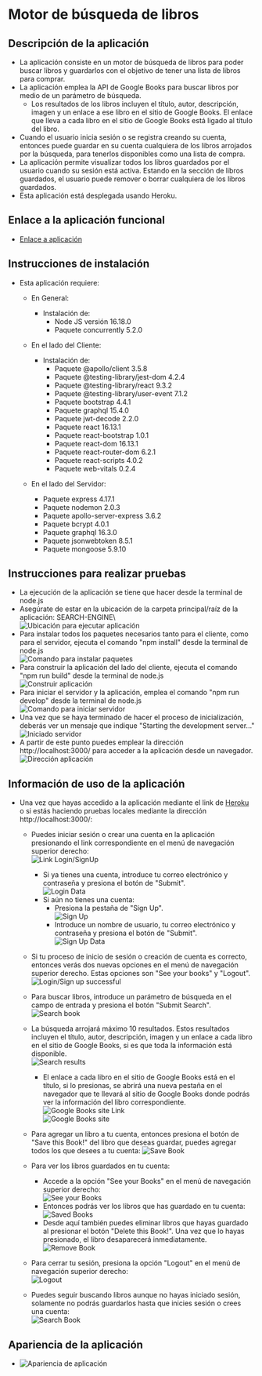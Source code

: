 # Motor de búsqueda de libros

## Descripción de la aplicación  

* La aplicación consiste en un motor de búsqueda de libros para poder buscar libros y guardarlos con el objetivo de tener una lista de libros para comprar.
* La aplicación emplea la API de Google Books para buscar libros por medio de un parámetro de búsqueda.
    * Los resultados de los libros incluyen el título, autor, descripción, imagen y un enlace a ese libro en el sitio de Google Books. El enlace que lleva a cada libro en el sitio de Google Books está ligado al título del libro.
* Cuando el usuario inicia sesión o se registra creando su cuenta, entonces puede guardar en su cuenta cualquiera de los libros arrojados por la búsqueda, para tenerlos disponibles como una lista de compra.
* La aplicación permite visualizar todos los libros guardados por el usuario cuando su sesión está activa. Estando en la sección de libros guardados, el usuario puede remover o borrar cualquiera de los libros guardados.
* Esta aplicación está desplegada usando Heroku.
    
## Enlace a la aplicación funcional

* [Enlace a aplicación]()

## Instrucciones de instalación  

* Esta aplicación requiere:

    * En General:
      * Instalación de:
        * Node JS versión 16.18.0
        * Paquete concurrently 5.2.0

    * En el lado del Cliente:
      * Instalación de: 
        * Paquete @apollo/client 3.5.8
        * Paquete @testing-library/jest-dom 4.2.4
        * Paquete @testing-library/react 9.3.2
        * Paquete @testing-library/user-event 7.1.2
        * Paquete bootstrap 4.4.1
        * Paquete graphql 15.4.0
        * Paquete jwt-decode 2.2.0
        * Paquete react 16.13.1
        * Paquete react-bootstrap 1.0.1
        * Paquete react-dom 16.13.1
        * Paquete react-router-dom 6.2.1
        * Paquete react-scripts 4.0.2
        * Paquete web-vitals 0.2.4

    * En el lado del Servidor:
        * Paquete express 4.17.1
        * Paquete nodemon 2.0.3
        * Paquete apollo-server-express 3.6.2
        * Paquete bcrypt 4.0.1
        * Paquete graphql 16.3.0
        * Paquete jsonwebtoken 8.5.1
        * Paquete mongoose 5.9.10
   
## Instrucciones para realizar pruebas 

* La ejecución de la aplicación se tiene que hacer desde la terminal de node.js
* Asegúrate de estar en la ubicación de la carpeta principal/raíz de la aplicación: SEARCH-ENGINE\      
  ![Ubicación para ejecutar aplicación](./images/Path.JPG)
* Para instalar todos los paquetes necesarios tanto para el cliente, como para el servidor, ejecuta el comando "npm install" desde la terminal de node.js  
  ![Comando para instalar paquetes](./images/Install.JPG)
* Para construir la aplicación del lado del cliente, ejecuta el comando "npm run build" desde la terminal de node.js  
  ![Construir aplicación](./images/Build.JPG)
* Para iniciar el servidor y la aplicación, emplea el comando "npm run develop" desde la terminal de node.js      
  ![Comando para iniciar servidor](./images/Iniciar.JPG)
* Una vez que se haya terminado de hacer el proceso de inicialización, deberás ver un mensaje que indique "Starting the development server..." 
  ![Iniciado servidor](./images/Starting.JPG)
* A partir de este punto puedes emplear la dirección http://localhost:3000/ para acceder a la aplicación desde un navegador.  
  ![Dirección aplicación](./images/Direccion.JPG)

## Información de uso de la aplicación

* Una vez que hayas accedido a la aplicación mediante el link de [Heroku]() o si estás haciendo pruebas locales mediante la dirección http://localhost:3000/:
  * Puedes iniciar sesión o crear una cuenta en la aplicación presionando el link correspondiente en el menú de navegación superior derecho:  
      ![Link Login/SignUp](./images/LinkLogin.JPG)   
    * Si ya tienes una cuenta, introduce tu correo electrónico y contraseña y presiona el botón de "Submit".  
        ![Login Data](./images/LoginData.JPG)
    * Si aún no tienes una cuenta:  
        * Presiona la pestaña de "Sign Up".  
            ![Sign Up](./images/SignUp.JPG)  
        * Introduce un nombre de usuario, tu correo electrónico y contraseña y presiona el botón de "Submit".  
            ![Sign Up Data](./images/SignUpData.JPG)  
  * Si tu proceso de inicio de sesión o creación de cuenta es correcto, entonces verás dos nuevas opciones en el menú de navegación superior derecho. Estas opciones son "See your books" y "Logout".
    ![Login/Sign up successful](./images/LogInSuccessful.JPG) 

  * Para buscar libros, introduce un parámetro de búsqueda en el campo de entrada y presiona el botón "Submit Search".  
    ![Search book](./images/SearchBook.JPG)  
  * La búsqueda arrojará máximo 10 resultados. Estos resultados incluyen el título, autor, descripción, imagen y un enlace a cada libro en el sitio de Google Books, si es que toda la información está disponible.  
    ![Search results](./images/SearchResults.JPG)  
    * El enlace a cada libro en el sitio de Google Books está en el título, si lo presionas, se abrirá una nueva pestaña en el navegador que te llevará al sitio de Google Books donde podrás ver la información del libro correspondiente.  
        ![Google Books site Link](./images/GoogleBooksLink.JPG)  
        ![Google Books site](./images/GoogleBooks.JPG)      
  * Para agregar un libro a tu cuenta, entonces presiona el botón de "Save this Book!" del libro que deseas guardar, puedes agregar todos los que desees a tu cuenta:
    ![Save Book](./images/SaveBook.JPG)  
  * Para ver los libros guardados en tu cuenta:
    * Accede a la opción "See your Books" en el menú de navegación superior derecho:  
        ![See your Books](./images/SeeBooks.JPG)  
    * Entonces podrás ver los libros que has guardado en tu cuenta:  
        ![Saved Books](./images/SavedBooks.JPG)  
    * Desde aquí también puedes eliminar libros que hayas guardado al presionar el botón "Delete this Book!". Una vez que lo hayas presionado, el libro desaparecerá inmediatamente. 
        ![Remove Book](./images/RemoveBook.JPG) 
  * Para cerrar tu sesión, presiona la opción "Logout" en el menú de navegación superior derecho:  
    ![Logout](./images/Logout.JPG)   
  * Puedes seguir buscando libros aunque no hayas iniciado sesión, solamente no podrás guardarlos hasta que inicies sesión o crees una cuenta:  
    ![Search Book](./images/SearchBookNotLoggedIn.JPG)   


## Apariencia de la aplicación

* ![Apariencia de aplicación](./images/Apariencia.png)
